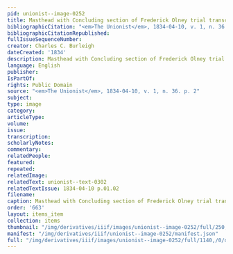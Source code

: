 ```yaml
---
pid: unionist--image-0252
title: Masthead with Concluding section of Frederick Olney trial transcripts
bibliographicCitation: "<em>The Unionist</em>, 1834-04-10, v. 1, n. 36. p. 2"
bibliographicCitationRepublished: 
fullIssueSequenceNumber: 
creator: Charles C. Burleigh
dateCreated: '1834'
description: Masthead with Concluding section of Frederick Olney trial transcripts
language: English
publisher: 
IsPartOf: 
rights: Public Domain
source: "<em>The Unionist</em>, 1834-04-10, v. 1, n. 36. p. 2"
subject: 
type: image
category: 
articleType: 
volume: 
issue: 
transcription: 
scholarlyNotes: 
commentary: 
relatedPeople: 
featured: 
repeated: 
relatedImage: 
relatedText: unionist--text-0302
relatedTextIssue: 1834-04-10 p.01.02
filename: 
caption: Masthead with Concluding section of Frederick Olney trial transcripts
order: '663'
layout: items_item
collection: items
thumbnail: "/img/derivatives/iiif/images/unionist--image-0252/full/250,/0/default.jpg"
manifest: "/img/derivatives/iiif/unionist--image-0252/manifest.json"
full: "/img/derivatives/iiif/images/unionist--image-0252/full/1140,/0/default.jpg"
---
```

